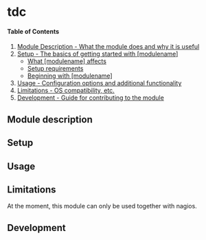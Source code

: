 # tdc

#### Table of Contents

1. [Module Description - What the module does and why it is useful](#module-description)
1. [Setup - The basics of getting started with [modulename]](#setup)
   * [What [modulename] affects](#what-[modulename]-affects)
   * [Setup requirements](#setup-requirements)
   * [Beginning with [modulename]](#beginning-with-[modulename])
1. [Usage - Configuration options and additional functionality](#usage)
1. [Limitations - OS compatibility, etc.](#limitations)
1. [Development - Guide for contributing to the module](#development)


## Module description

## Setup

## Usage

## Limitations

At the moment, this module can only be used together with nagios.

## Development
